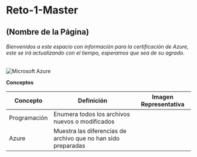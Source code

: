 # Reto-1-Master

## (Nombre de la Página)
###### Bienvenidos a este espacio con información para la certificación de Azure, este se irá actualizando con el tiempo, esperamos que sea de su agrado.

![Microsoft Azure](https://www.educadictos.com/wp-content/uploads/2018/08/Sin-t%C3%ADtulo-1.jpg)

**Conceptos**

| Concepto | Definición | Imagen Representativa |
| ------------- | ------------- | ------------- |
| Programación  | Enumera todos los archivos nuevos o modificados  ||
| Azure  | Muestra las diferencias de archivo que no han sido preparadas  ||
